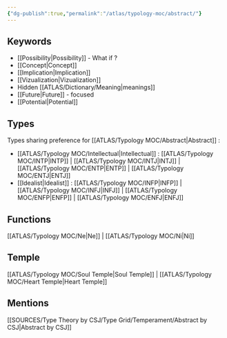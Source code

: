 ```yaml
---
{"dg-publish":true,"permalink":"/atlas/typology-moc/abstract/"}
---
```


## Keywords 
- [[Possibility\|Possibility]] - What if ? 
- [[Concept\|Concept]]
- [[Implication\|Implication]]
- [[Vizualization\|Vizualization]]
- Hidden [[ATLAS/Dictionary/Meaning\|meanings]] 
- [[Future\|Future]] - focused 
- [[Potential\|Potential]]

## Types 
Types sharing preference for [[ATLAS/Typology MOC/Abstract\|Abstract]] : 
- [[ATLAS/Typology MOC/Intellectual\|Intellectual]] : [[ATLAS/Typology MOC/INTP\|INTP]] | [[ATLAS/Typology MOC/INTJ\|INTJ]] | [[ATLAS/Typology MOC/ENTP\|ENTP]] | [[ATLAS/Typology MOC/ENTJ\|ENTJ]] 
- [[Idealist\|Idealist]] : [[ATLAS/Typology MOC/INFP\|INFP]] | [[ATLAS/Typology MOC/INFJ\|INFJ]] | [[ATLAS/Typology MOC/ENFP\|ENFP]] | [[ATLAS/Typology MOC/ENFJ\|ENFJ]] 

## Functions 
[[ATLAS/Typology MOC/Ne\|Ne]] | [[ATLAS/Typology MOC/Ni\|Ni]] 

## Temple 
[[ATLAS/Typology MOC/Soul Temple\|Soul Temple]] | [[ATLAS/Typology MOC/Heart Temple\|Heart Temple]] 

## Mentions
[[SOURCES/Type Theory by CSJ/Type Grid/Temperament/Abstract by CSJ\|Abstract by CSJ]]